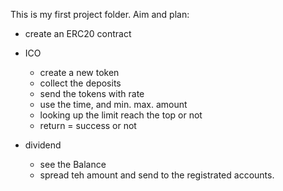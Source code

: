 This is my first project folder. 
Aim and plan:
- create an ERC20 contract
- ICO

	- create a new token
	- collect the deposits
	- send the tokens with rate
	- use the time, and min. max. amount
	- looking up the limit reach the top or not
	- return = success or not
- dividend 
	- see the Balance
	- spread teh amount and send to the registrated accounts.



